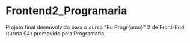 # Frontend2_Programaria
Projeto final desenvolvido para o curso "Eu Progr{amo}" 2 de Front-End (turma 04) promovido pela Programaria.
